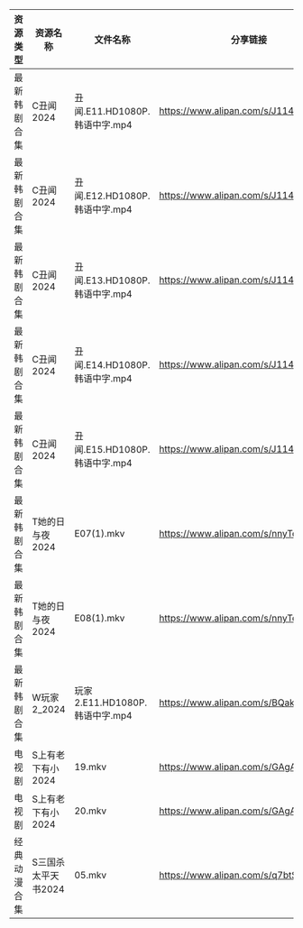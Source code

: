 | 资源类型   | 资源名称         | 文件名称                     | 分享链接                                 | 更新时间                |
| ------ | ------------ | ------------------------ | ------------------------------------ | ------------------- |
| 最新韩剧合集 | C丑闻2024      | 丑闻.E11.HD1080P.韩语中字.mp4  | https://www.alipan.com/s/J114XwZcFVg | 2024-07-09 00:10:10 |
| 最新韩剧合集 | C丑闻2024      | 丑闻.E12.HD1080P.韩语中字.mp4  | https://www.alipan.com/s/J114XwZcFVg | 2024-07-09 00:10:09 |
| 最新韩剧合集 | C丑闻2024      | 丑闻.E13.HD1080P.韩语中字.mp4  | https://www.alipan.com/s/J114XwZcFVg | 2024-07-09 00:10:09 |
| 最新韩剧合集 | C丑闻2024      | 丑闻.E14.HD1080P.韩语中字.mp4  | https://www.alipan.com/s/J114XwZcFVg | 2024-07-09 00:10:09 |
| 最新韩剧合集 | C丑闻2024      | 丑闻.E15.HD1080P.韩语中字.mp4  | https://www.alipan.com/s/J114XwZcFVg | 2024-07-09 00:10:09 |
| 最新韩剧合集 | T她的日与夜2024   | E07(1).mkv               | https://www.alipan.com/s/nnyTdgGkMzK | 2024-07-09 00:10:59 |
| 最新韩剧合集 | T她的日与夜2024   | E08(1).mkv               | https://www.alipan.com/s/nnyTdgGkMzK | 2024-07-09 00:10:58 |
| 最新韩剧合集 | W玩家2_2024    | 玩家2.E11.HD1080P.韩语中字.mp4 | https://www.alipan.com/s/BQakqHpWTDX | 2024-07-09 08:10:41 |
| 电视剧    | S上有老下有小2024  | 19.mkv                   | https://www.alipan.com/s/GAgAoekUHew | 2024-07-09 00:07:34 |
| 电视剧    | S上有老下有小2024  | 20.mkv                   | https://www.alipan.com/s/GAgAoekUHew | 2024-07-09 00:07:34 |
| 经典动漫合集 | S三国杀太平天书2024 | 05.mkv                   | https://www.alipan.com/s/q7btS4qyetz | 2024-07-09 12:06:54 |

